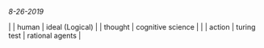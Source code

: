 _8-26-2019_

|         | human             | ideal (Logical) |
| thought | cognitive science |                 |
| action  | turing test       | rational agents |
